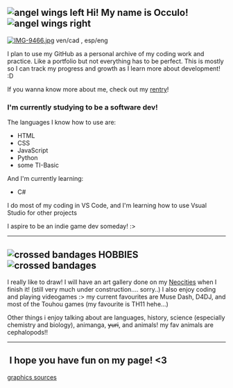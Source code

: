 ![angel wings left](https://64.media.tumblr.com/f289cdfc0de96089918d04898bb3d129/f54de1e2cdf7c0eb-ce/s75x75_c1/2fecbde88bfbf57aafae86a87ec6a6fa334bc096.gifv) Hi! My name is Occulo! ![angel wings right](https://64.media.tumblr.com/e68680e867e06ff2f4690085441a33e6/f54de1e2cdf7c0eb-7c/s75x75_c1/2dffe32b3c1c3ef152104e162a8236d7fad6a6ee.gifv
)
---
[![IMG-9466.jpg](https://i.postimg.cc/9fDwbq6X/IMG-9466.jpg)](https://postimg.cc/yJzNYW62)
ven/cad , esp/eng

I plan to use my GitHub as a personal archive of my coding work and practice. Like a portfolio but not everything has to be perfect. This is mostly so I can track my progress and growth as I learn more about development! :D 

If you wanna know more about me, check out my [rentry](https://rentry.org/visophobia)!

### I'm currently studying to be a software dev! 

The languages I know how to use are:
- HTML
- CSS
- JavaScript
- Python
- some TI-Basic

And I'm currently learning:
- C#

I do most of my coding in VS Code, and I'm learning how to use Vsual Studio for other projects

I aspire to be an indie game dev someday! :> 
***
![crossed bandages](https://i.imgur.com/eWa90mJ.gif) HOBBIES ![crossed bandages](https://i.imgur.com/eWa90mJ.gif)
---
I really like to draw! I will have an art gallery done on my [Neocities](https://occulophobia.neocities.org) when I finish it! (still very much under construction.... sorry..)
I also enjoy coding and playing videogames :> my current favourites are Muse Dash, D4DJ, and most of the Touhou games (my favourite is TH11 hehe...)

Other things i enjoy talking about are languages, history, science (especially chemistry and biology), animanga, ~~yuri~~, and animals! my fav animals are cephalopods!! 

***
![]() I hope you have fun on my page! <3 ![]()
---

[graphics sources](https://rentry.co/decophobias)
